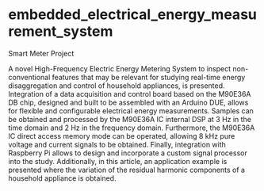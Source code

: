 # embedded_electrical_energy_measurement_system
Smart Meter Project


A novel High-Frequency Electric Energy Metering System to inspect non-conventional features that may be 
relevant for studying real-time energy disaggregation and control of household appliances, is presented.
Integration of a data acquisition and control board based on the M90E36A DB chip, designed and built to be
assembled with an Arduino DUE, allows for flexible and configurable electrical energy measurements. Samples
can be obtained and processed by the M90E36A IC internal DSP at 3 Hz in the time domain and 2 Hz in the
frequency domain. Furthermore, the M90E36A IC direct access memory mode can be operated, allowing 8 kHz
pure voltage and current signals to be obtained. Finally, integration with Raspberry Pi allows to design and
incorporate a custom signal processor into the study. Additionally, in this article, an application example is
presented where the variation of the residual harmonic components of a household appliance is obtained.



















